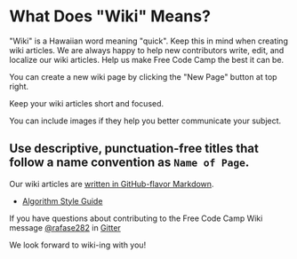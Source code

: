 # What Does "Wiki" Means?

"Wiki" is a Hawaiian word meaning "quick". Keep this in mind when creating wiki articles. We are always happy to help new contributors write, edit, and localize our wiki articles. Help us make Free Code Camp the best it can be.

You can create a new wiki page by clicking the "New Page" button at top right.

Keep your wiki articles short and focused.

You can include images if they help you better communicate your subject.

## Use descriptive, punctuation-free titles that follow a name convention as `Name of Page`.

Our wiki articles are [written in GitHub-flavor Markdown](https://github.com/adam-p/markdown-here/wiki/Markdown-Cheatsheet).

- [Algorithm Style Guide](Algorithm-Style-Guide)

If you have questions about contributing to the Free Code Camp Wiki message [@rafase282](https://gitter.im/rafase282) in [Gitter](https://github.com/FreeCodeCamp/freecodecamp/wiki/Gitter)

We look forward to wiki-ing with you!
